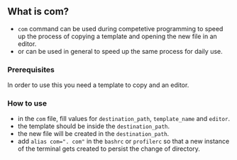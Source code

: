 ## What is com?
+ `com` command can be used during competetive programming to speed up the process of copying a template and opening the new file in an editor.
+ or can be used in general to speed up the same process for daily use.

### Prerequisites
In order to use this you need a template to copy and an editor.

### How to use
+ in the `com` file, fill values for `destination_path`, `template_name` and `editor`.
+ the template should be inside the `destination_path`.
+ the new file will be created in the `destination_path`.
+ add `alias com=". com"` in the `bashrc` or `profilerc` so that a new instance of the terminal gets created to persist the change of directory.